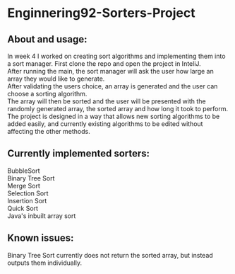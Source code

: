 # Enginnering92-Sorters-Project

## About and usage:

In week 4 I worked on creating sort algorithms and implementing them into a sort manager.
First clone the repo and open the project in InteliJ.  
After running the main, the sort manager will ask the user how large an array they would like to generate.  
After validating the users choice, an array is generated and the user can choose a sorting algorithm.  
The array will then be sorted and the user will be presented with the randomly generated array, the sorted array and how long it took to perform.  
The project is designed in a way that allows new sorting algorithms to be added easily, and currently existing algorithms to be edited without affecting the other methods.  

## Currently implemented sorters:  

BubbleSort  
Binary Tree Sort  
Merge Sort  
Selection Sort  
Insertion Sort  
Quick Sort  
Java's inbuilt array sort  

## Known issues:  

Binary Tree Sort currently does not return the sorted array, but instead outputs them individually.
